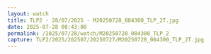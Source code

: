 ```yaml
---
layout: watch
title: TLP2 - 28/07/2025 - M20250728_084300_TLP_2T.jpg
date: 2025-07-28 08:43:00
permalink: /2025/07/28/watch/M20250728_084300_TLP_2
capture: TLP2/2025/202507/20250727/M20250728_084300_TLP_2T.jpg
---
```

